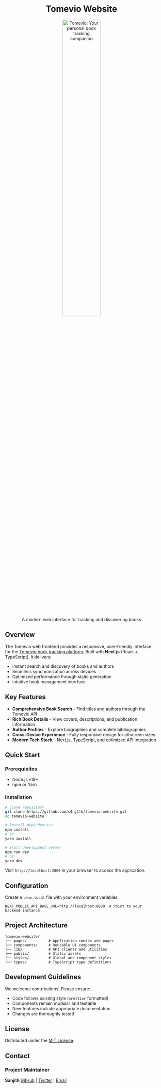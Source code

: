 <div align="center">
  <h1>Tomevio Website</h1>
  <picture>
    <source media="(prefers-color-scheme: dark)" srcset="public/logo-dark.svg">
    <source media="(prefers-color-scheme: light)" srcset="assets/logo-light.svg">
    <img alt="Tomevio: Your personal book tracking companion"
         src="assets/logo-light.svg"
         width="50%">
  </picture>
  <p>A modern web interface for tracking and discovering books</p>
</div>

## Overview

The Tomevio web frontend provides a responsive, user-friendly interface for the [Tomevio book tracking platform](https://github.com/s4nj1th/tomevio-backend). Built with **Next.js** (React + TypeScript), it delivers:

- Instant search and discovery of books and authors
- Seamless synchronization across devices
- Optimized performance through static generation
- Intuitive book management interface

## Key Features

- **Comprehensive Book Search** - Find titles and authors through the Tomevio API
- **Rich Book Details** - View covers, descriptions, and publication information
- **Author Profiles** - Explore biographies and complete bibliographies
- **Cross-Device Experience** - Fully responsive design for all screen sizes
- **Modern Tech Stack** - Next.js, TypeScript, and optimized API integration

## Quick Start

### Prerequisites
- Node.js v18+
- npm or Yarn

### Installation
```bash
# Clone repository
git clone https://github.com/s4nj1th/tomevio-website.git
cd tomevio-website

# Install dependencies
npm install
# or
yarn install

# Start development server
npm run dev
# or
yarn dev
```

Visit `http://localhost:3000` in your browser to access the application.

## Configuration

Create a `.env.local` file with your environment variables:

```env
NEXT_PUBLIC_API_BASE_URL=http://localhost:8080  # Point to your backend instance
```

## Project Architecture

```
tomevio-website/
├── pages/          # Application routes and pages
├── components/     # Reusable UI components
├── lib/            # API clients and utilities
├── public/         # Static assets
├── styles/         # Global and component styles
└── types/          # TypeScript type definitions
```

## Development Guidelines

We welcome contributions! Please ensure:
- Code follows existing style (`prettier` formatted)
- Components remain modular and testable
- New features include appropriate documentation
- Changes are thoroughly tested

## License
Distributed under the [MIT License](LICENSE).

## Contact
### Project Maintainer
**Sanjith**
[GitHub](https://github.com/s4nj1th) | [Twitter](https://x.com/s4nj1th) | [Email](mailto:sanjith.develops@gmail.com)
